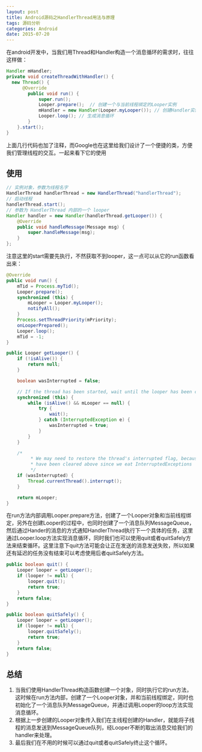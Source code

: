 ```yaml
---
layout: post
title: Android源码之HandlerThread用法与原理
tags: 源码分析
categories: Android
date: 2015-07-20
---
```


在android开发中，当我们用Thread和Handler构造一个消息循环的需求时，往往这样做：

```java
Handler mHandler;
private void createThreadWithHandler() {
  new Thread() {
      @Override
        public void run() {
            super.run();
            Looper.prepare();  // 创建一个与当前线程绑定的Looper实例
            mHandler = new Handler(Looper.myLooper()); // 创建Handler实例
            Looper.loop(); // 生成消息循环
        }
    }.start();
}
```

上面几行代码也加了注释，而Google也在这里给我们设计了一个便捷的类，方便我们管理线程的交互。一起来看下它的使用

## 使用

```java
// 实例对象，参数为线程名字
HandlerThread handlerThread = new HandlerThread("handlerThread");
// 启动线程
handlerThread.start();
// 参数为 HandlerThread 内部的一个 looper
Handler handler = new Handler(handlerThread.getLooper()) {
    @Override
    public void handleMessage(Message msg) {
        super.handleMessage(msg);
    }
};
```

注意这里的start需要先执行，不然获取不到looper，这一点可以从它的run函数看出来：

```java
@Override
public void run() {
    mTid = Process.myTid();
    Looper.prepare();
    synchronized (this) {
        mLooper = Looper.myLooper();
        notifyAll();
    }
    Process.setThreadPriority(mPriority);
    onLooperPrepared();
    Looper.loop();
    mTid = -1;
}

public Looper getLooper() {
    if (!isAlive()) {
        return null;
    }

    boolean wasInterrupted = false;

    // If the thread has been started, wait until the looper has been created.
    synchronized (this) {
        while (isAlive() && mLooper == null) {
            try {
                wait();
            } catch (InterruptedException e) {
                wasInterrupted = true;
            }
        }
    }

    /*
         * We may need to restore the thread's interrupted flag, because it may
         * have been cleared above since we eat InterruptedExceptions
         */
    if (wasInterrupted) {
        Thread.currentThread().interrupt();
    }

    return mLooper;
}
```

在run方法内部调用Looper.prepare方法，创建了一个Looper对象和当前线程绑定，另外在创建Looper的过程中，也同时创建了一个消息队列MessageQueue，然后通过Hander的消息的方式通知HandlerThread执行下一个具体的任务，这里通过Looper.loop方法实现消息循环，同时我们也可以使用quit或者quitSafely方法来结束循环。这里注意下quit方法可能会让正在发送的消息发送失败，所以如果还有延迟的任务没有结束可以考虑使用后者quitSafely方法。

```java
public boolean quit() {
    Looper looper = getLooper();
    if (looper != null) {
        looper.quit();
        return true;
    }
    return false;
}

public boolean quitSafely() {
    Looper looper = getLooper();
    if (looper != null) {
        looper.quitSafely();
        return true;
    }
    return false;
}
```

## 总结

1. 当我们使用HandlerThread构造函数创建一个对象，同时执行它的run方法，这时候在run方法内部，创建了一个Looper对象，并和当前线程绑定，同时也初始化了一个消息队列MessageQueue，并通过调用Looper的loop方法实现消息循环。
2. 根据上一步创建的Looper对象传入我们在主线程创建的Handler，就能将子线程的消息发送到MessageQueue队列，经Looper不断的取出消息交给我们的handler来处理。
3. 最后我们在不用的时候可以通过quit或者quitSafely终止这个循环。
